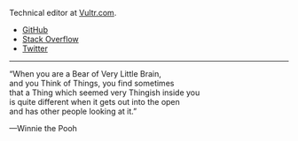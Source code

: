 Technical editor at [Vultr.com](https://www.vultr.com).

* [GitHub](https://github.com/dfinr)
* [Stack Overflow](https://stackoverflow.com/users/13642710/dfinr?tab=profile)
* [Twitter](https://twitter.com/dfinr)

---

“When you are a Bear of Very Little Brain,  
and you Think of Things, you find sometimes  
that a Thing which seemed very Thingish inside you  
is quite different when it gets out into the open  
and has other people looking at it.”  

—Winnie the Pooh
